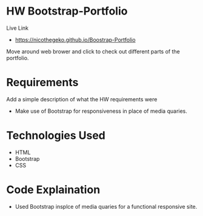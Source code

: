 # HW Bootstrap-Portfolio

Live Link
* https://nicothegeko.github.io/Boostrap-Portfolio

Move around web brower and click to check out different parts of the portfolio.

# Requirements

Add a simple description of what the HW requirements were
* Make use of Bootstrap for responsiveness in place of media quaries. 

# Technologies Used

* HTML
* Bootstrap
* CSS

# Code Explaination
* Used Bootstrap insplce of media quaries for a functional responsive site.
